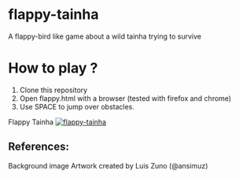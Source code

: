 # flappy-tainha

A flappy-bird like game about a wild tainha trying to survive

# How to play ?
1. Clone this repository
2. Open flappy.html with a browser (tested with firefox and chrome)
3. Use SPACE to jump over obstacles.
<p> Flappy Tainha
<a href="https://imgbb.com/"><img src="https://i.ibb.co/ZS5wGyf/flappy-tainha.png" alt="flappy-tainha" border="0"></a>
</p>

## References:

Background image Artwork created by Luis Zuno (@ansimuz)
